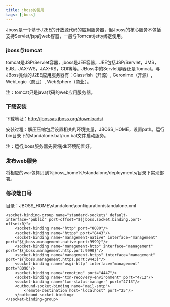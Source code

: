 ```yaml
---
title: jboss的使用
tags: [jboss]
---
```


Jboss是一个基于J2EE的开放源代码的应用服务器，但Jboss的核心服务不包括支持Servlet/jsp的web容器，一般与Tomcat/jetty绑定使用。

### jboss与tomcat

tomcat是JSP/Servlet容器，jboss是JEE容器，JEE包括JSP/Servlet，JMS，EJB，JAX-WS，JAX-RS，CDI等等。JBoss中的Servlet容器还是Tomcat。与JBoss类似的J2EE应用服务器有：Glassfish（开源）, Geronimo（开源）, WebLogic（商业）, WebSphere（商业）。

注：tomcat只是java代码的web应用服务器。

### 下载安装

下载地址：http://jbossas.jboss.org/downloads/

安装过程：解压压缩包后设置相关的环境变量，JBOSS_HOME，设置path。运行bin目录下的standalone.bat/run.bat文件启动服务。

注：运行jboss服务器先要将jdk环境配置好。

### 发布web服务

将相应的war包拷贝到%jboss_home%/standalone/deployments/目录下实现部署。

### 修改端口号

目录：JBOSS_HOME\standalone\configuration\standalone.xml

```
<socket-binding-group name="standard-sockets" default-interface="public" port-offset="${jboss.socket.binding.port-offset:0}">
    <socket-binding name="http" port="8080"/>
    <socket-binding name="https" port="8443"/>
    <socket-binding name="management-native" interface="management" port="${jboss.management.native.port:9999}"/>
    <socket-binding name="management-http" interface="management" port="${jboss.management.http.port:9990}"/>
    <socket-binding name="management-https" interface="management" port="${jboss.management.https.port:9443}"/>
    <socket-binding name="osgi-http" interface="management" port="8090"/>
    <socket-binding name="remoting" port="4447"/>
    <socket-binding name="txn-recovery-environment" port="4712"/>
    <socket-binding name="txn-status-manager" port="4713"/>
    <outbound-socket-binding name="mail-smtp">
        <remote-destination host="localhost" port="25"/>
    </outbound-socket-binding>
</socket-binding-group>
```